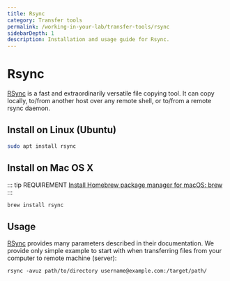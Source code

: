```yaml
---
title: Rsync
category: Transfer tools
permalink: /working-in-your-lab/transfer-tools/rsync
sidebarDepth: 1
description: Installation and usage guide for Rsync.
---
```


# Rsync

[RSync](https://linux.die.net/man/1/rsync) is a fast and extraordinarily versatile file copying tool. It can copy locally, to/from another host over any remote shell, or to/from a remote rsync daemon.

## Install on Linux (Ubuntu)

 ```bash
 sudo apt install rsync
 ```

## Install on Mac OS X

::: tip REQUIREMENT
[Install Homebrew package manager for macOS: brew](https://brew.sh/)
:::


```bash
brew install rsync
```

## Usage

[RSync](https://linux.die.net/man/1/rsync) provides many parameters described in their documentation.
We provide only simple example to start with when transferring files from your computer to remote machine (server):

```
rsync -avuz path/to/directory username@example.com:/target/path/
```
